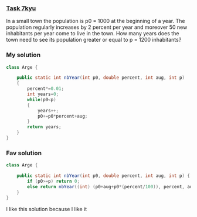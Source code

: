 ###  [Task 7kyu](https://www.codewars.com/kata/563b662a59afc2b5120000c6/train/java)

In a small town the population is p0 = 1000 at the beginning of a year. The population regularly increases by 2 percent per year and moreover 50 new inhabitants per year come to live in the town. How many years does the town need to see its population greater or equal to p = 1200 inhabitants?



### My solution
```Java
class Arge {

    public static int nbYear(int p0, double percent, int aug, int p)
    {
        percent*=0.01;
        int years=0;
        while(p0<p)
        {
            years++;
            p0+=p0*percent+aug;
        }
        return years;
    }
}
```

### Fav solution
```Java
class Arge {

    public static int nbYear(int p0, double percent, int aug, int p) {
        if (p0>=p) return 0;
        else return nbYear((int) (p0+aug+p0*(percent/100)), percent, aug, p) + 1;
    }
}

```
I like this solution because I like it
